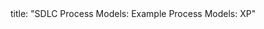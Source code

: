 <frontmatter>
title: "SDLC Process Models: Example Process Models: XP"
</frontmatter>

<include src="unit-inPage-asFlat.md" boilerplate />
